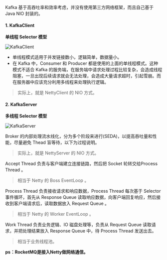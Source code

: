 Kafka 基于高吞吐率和效率考虑，并没有使用第三方网络框架，而且自己基于 Java NIO 封装的。



#### 1. KafkaClient 

**单线程 Selector 模型**

![KafkaClient](http://static.iocoder.cn/00e8ec59cf40c62db53b4d66dc45e17c)

- 单线程模式适用于并发链接数小，逻辑简单，数据量小。
- 在 Kafka 中，Consumer 和 Producer 都是使用的上面的单线程模式。这种模式不适合 Kafka 的服务端，在服务端中请求处理过程比较复杂，会造成线程阻塞，一旦出现后续请求就会无法处理，会造成大量请求超时，引起雪崩。而在服务器中应该充分利用多线程来处理执行逻辑。

> 实际上，就是 NettyClient 的 NIO 方式。



#### 2. KafkaServer 

**多线程 Selector 模型**

![KafkaServer](http://static.iocoder.cn/8493bc98876609462fba617d520d1b9a)

Broker 的内部处理流水线化，分为多个阶段来进行(SEDA)，以提高吞吐量和性能，尽量避免 Thead 盲等待，以下为过程说明。

> 实际上，就是 NettyServer 的 NIO 方式。



Accept Thread 负责与客户端建立连接链路，然后把 Socket 轮转交给Process Thread 。

> 相当于 Netty 的 Boss EventLoop 。



Process Thread 负责接收请求和响应数据，Process Thread 每次基于 Selector 事件循环，首先从 Response Queue 读取响应数据，向客户端回复响应，然后接收到客户端请求后，读取数据放入 Request Queue 。

> 相当于 Netty 的 Worker EventLoop 。



Work Thread 负责业务逻辑、IO 磁盘处理等，负责从 Request Queue 读取请求，并把处理结果放入 Response Queue 中，待 Process Thread 发送出去。

> 相当于业务线程池。



**ps：RocketMQ是接入Netty做网络通信。**